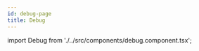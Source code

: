 ```yaml
---
id: debug-page
title: Debug
---
```


import Debug from './../src/components/debug.component.tsx';

<Debug />

